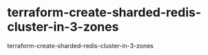# terraform-create-sharded-redis-cluster-in-3-zones
terraform-create-sharded-redis-cluster-in-3-zones
